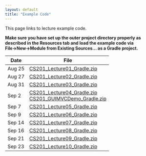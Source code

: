 ```yaml
---
layout: default
title: "Example Code"
---
```


This page links to lecture example code.

<div class="callout">
<b>Make sure you have set up the outer project directory properly as described in the Resources tab and load the example code via File&rarr;New&rarr;Module from Existing Sources... as a Gradle project.</b>
</div>

Date     |    File                          
-------- | --------------------------------
Aug 25   | [CS201\_Lecture01\_Gradle.zip](CS201_Lecture01_Gradle.zip)  
Aug 27   | [CS201\_Lecture02\_Gradle.zip](CS201_Lecture02_Gradle.zip)  
Aug 31   | [CS201\_Lecture03\_Gradle.zip](CS201_Lecture03_Gradle.zip)  
Sep 2    | [CS201\_Lecture04\_Gradle.zip](CS201_Lecture04_Gradle.zip) <br />  [CS201\_GUIMVCDemo\_Gradle.zip](CS201_GUIMVCDemo_Gradle.zip)
Sep 7    | [CS201\_Lecture05\_Gradle.zip](CS201_Lecture05_Gradle.zip)  
Sep 9    | [CS201\_Lecture06\_Gradle.zip](CS201_Lecture06_Gradle.zip)  
Sep 14   | [CS201\_Lecture07\_Gradle.zip](CS201_Lecture07_Gradle.zip)  
Sep 16   | [CS201\_Lecture08\_Gradle.zip](CS201_Lecture08_Gradle.zip)  
Sep 21   | [CS201\_Lecture09\_Gradle.zip](CS201_Lecture09_Gradle.zip)  
Sep 23   | [CS201\_Lecture10\_Gradle.zip](CS201_Lecture10_Gradle.zip)  

<!--
Additional examples

File     | Description                          
-------- | --------------------------------
[Point.zip](Point.zip)           | Example class with JUnit test
[FileIO.zip](FileIO.zip)         | Examples of text file input/output
[ExampleGUI.zip](ExampleGUI.zip) | Example MVC GUI
[Change.zip](Change.zip)         | Dynamic programming to make optimal change

Date     |    File                          
-------- | --------------------------------
Feb 18   | [CS201\_Lecture06\_Gradle.zip](CS201_Lecture06_Gradle.zip)  
Feb 23   | [CS201\_Lecture07\_Gradle.zip](CS201_Lecture07_Gradle.zip)  
Feb 25   | [CS201\_Lecture08\_Gradle.zip](CS201_Lecture08_Gradle.zip)  
Mar 2    | [CS201\_Lecture09\_Gradle.zip](CS201_Lecture09_Gradle.zip)  
Mar 4    | [CS201\_Lecture10\_Gradle.zip](CS201_Lecture10_Gradle.zip)  
Mar 16   | [CS201\_Lecture11\_Gradle.zip](CS201_Lecture11_Gradle.zip) <br />  [CS201\_Lecture11\_Gradle\_Final.zip](CS201_Lecture11_Gradle_Final.zip)
Mar 18   | [CS201\_Lecture12\_Gradle.zip](CS201_Lecture12_Gradle.zip)  
Mar 25   | [CS201\_Lecture15\_Gradle.zip](CS201_Lecture15_Gradle.zip)  
Mar 30   | [CS201\_Lecture16\_Gradle.zip](CS201_Lecture16_Gradle.zip)  
Apr 13   | [CS201\_Lecture18\_Gradle.zip](CS201_Lecture18_Gradle.zip)  
Apr 15   | [CS201\_Lecture19\_Gradle.zip](CS201_Lecture19_Gradle.zip)  
Apr 20   | [CS201\_Lecture20\_Gradle.zip](CS201_Lecture20_Gradle.zip)  
Apr 22   | [CS201\_Lecture21\_Gradle.zip](CS201_Lecture21_Gradle.zip)  
Apr 29   | [CS201\_Lecture23\_Gradle.zip](CS201_Lecture23_Gradle.zip)  
-->

